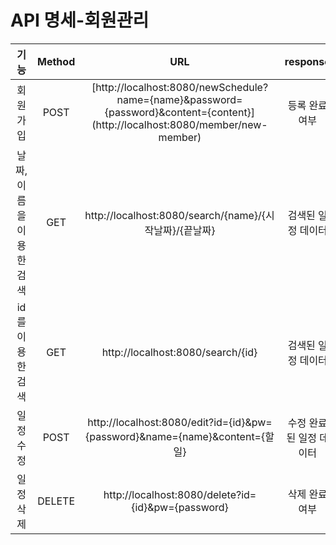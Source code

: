 # API 명세-회원관리
| 기능 | Method | URL | response | 상태코드 |
| :-: | :-: | :-: | :-: | :-: |
| 회원가입 | POST | [http://localhost:8080/newSchedule?name={name}&password={password}&content={content}] (http://localhost:8080/member/new-member)| 등록 완료 여부 | 200: 정상 조회 |
| 날짜, 이름을 이용한 검색 | GET | http://localhost:8080/search/{name}/{시작날짜}/{끝날짜}| 검색된 일정 데이터 | 200: 정상 조회 |
| id를 이용한 검색 | GET | http://localhost:8080/search/{id} | 검색된 일정 데이터 | 200: 정상 조회 |
| 일정 수정 | POST | http://localhost:8080/edit?id={id}&pw={password}&name={name}&content={할일} | 수정 완료된 일정 데이터 | 200: 정상 조회 |
| 일정 삭제 | DELETE | http://localhost:8080/delete?id={id}&pw={password} | 삭제 완료 여부 | 200: 정상 조회 |
